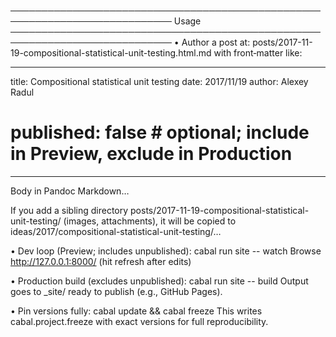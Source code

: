 ────────────────────────────────────────────────────────────────────────────
Usage
────────────────────────────────────────────────────────────────────────────
• Author a post at: posts/2017-11-19-compositional-statistical-unit-testing.html.md
  with front‑matter like:

  ---
  title: Compositional statistical unit testing
  date: 2017/11/19
  author: Alexey Radul
  # published: false   # optional; include in Preview, exclude in Production
  ---
  Body in Pandoc Markdown…

  If you add a sibling directory posts/2017-11-19-compositional-statistical-unit-testing/
  (images, attachments), it will be copied to ideas/2017/compositional-statistical-unit-testing/…

• Dev loop (Preview; includes unpublished):
    cabal run site -- watch
  Browse http://127.0.0.1:8000/  (hit refresh after edits)

• Production build (excludes unpublished):
    cabal run site -- build
  Output goes to _site/ ready to publish (e.g., GitHub Pages).

• Pin versions fully:
    cabal update && cabal freeze
  This writes cabal.project.freeze with exact versions for full reproducibility.

